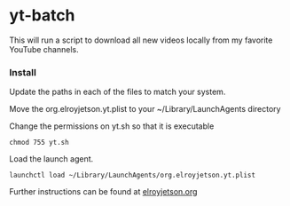# yt-batch
This will run a script to download all new videos locally from my favorite YouTube channels.

### Install

Update the paths in each of the files to match your system.

Move the org.elroyjetson.yt.plist to your ~/Library/LaunchAgents directory

Change the permissions on yt.sh so that it is executable 

```chmod 755 yt.sh```

Load the launch agent.

```launchctl load ~/Library/LaunchAgents/org.elroyjetson.yt.plist```

Further instructions can be found at [elroyjetson.org](https://elroyjetson.org/notes/automatically-download-new-youtube-videos)
